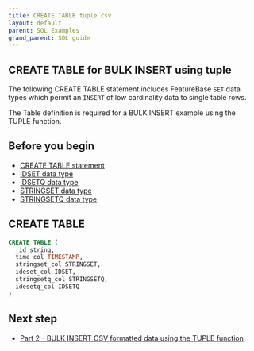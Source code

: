 ```yaml
---
title: CREATE TABLE tuple csv
layout: default
parent: SQL Examples
grand_parent: SQL guide
---
```


## CREATE TABLE for BULK INSERT using tuple

The following CREATE TABLE statement includes FeatureBase `SET` data types which permit an `INSERT` of low cardinality data to single table rows.

The Table definition is required for a BULK INSERT example using the TUPLE function.

## Before you begin

* [CREATE TABLE statement](/docs/sql-guide/statements/statement-table-create)
* [IDSET data type](/docs/sql-guide/data-types/data-type-idset)
* [IDSETQ data type](/docs/sql-guide/data-types/data-type-idsetq)
* [STRINGSET data type](/docs/sql-guide/data-types/data-type-stringset)
* [STRINGSETQ data type](/docs/sql-guide/data-types/data-type-stringsetq)

## CREATE TABLE

```sql
CREATE TABLE (
  _id string,
  time_col TIMESTAMP,
  stringset_col STRINGSET,
  ideset_col IDSET,
  stringsetq_col STRINGSETQ,
  idesetq_col IDSETQ
)
```

## Next step

* [Part 2 - BULK INSERT CSV formatted data using the TUPLE function](/docs/sql-guide/examples/insert-bulk-tuple-set/sql-eg-insert-bulk-tuple-set)
